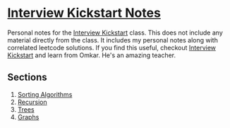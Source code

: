 # [Interview Kickstart Notes](https://uplevel.interviewkickstart.com/invite?referral_code=LQ41DFZDMK)

Personal notes for the [Interview Kickstart](https://uplevel.interviewkickstart.com/invite?referral_code=LQ41DFZDMK) class.
This does not include any material directly from the class. It includes my personal notes along with correlated leetcode solutions.
If you find this useful, checkout [Interview Kickstart](https://uplevel.interviewkickstart.com/invite?referral_code=LQ41DFZDMK) and learn from Omkar. He's an amazing teacher.

## Sections

1. [Sorting Algorithms](./1_sorting_algorithms)
2. [Recursion](./2_recursion)
3. [Trees](./3_trees)
4. [Graphs](./4_graphs)
